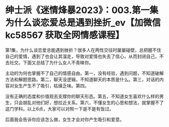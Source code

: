 # 绅士派《迷情烽暴2023》：003.第一集 为什么谈恋爱总是遇到挫折_ev【加微信 kc58567 获取全网情感课程】

第1集，为什么谈恋爱总能遇到挫折？很多人在两性交往时屡屡碰壁，总把握不住自己的爱情，遇到了也会让其溜走，导致对爱情也失去了信心，从而封闭自己，不去社交。下面又总结了为什么女人不青睐你。

主动的为何也掌握不了自己的情感自由。第一，没有经验，遇到问题，不知道破解方法和解题思路。第二，聊天没逻辑，不知道聊天的本质是什么。第三，对话的内容对女生产生不了吸引，枯燥乏味。第四。

没有正确的态度和价值观去支撑你的聊天形态。第五，不知道女生喜欢什么样的男生，只会胡乱对他们好，想拉近关系。第六，不懂女生的心思和想法，就掌握不了这门学科。以上6点，大家可以对照一下是不是有饭过。

后面我会告诉你应该怎么做，女生才会对你产生吸引和爱意。